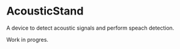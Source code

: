 # AcousticStand

A device to detect acoustic signals and perform speach detection.

Work in progres.
